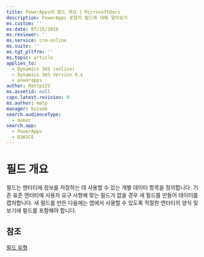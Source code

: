 ```yaml
---
title: PowerApps의 필드 개요 | MicrosoftDocs
description: PowerApps 포털의 필드에 대해 알아보기
ms.custom: ''
ms.date: 07/25/2018
ms.reviewer: ''
ms.service: crm-online
ms.suite: ''
ms.tgt_pltfrm: ''
ms.topic: article
applies_to:
  - Dynamics 365 (online)
  - Dynamics 365 Version 9.x
  - powerapps
author: Mattp123
ms.assetid: null
caps.latest.revision: 0
ms.author: matp
manager: kvivek
search.audienceType:
  - maker
search.app:
  - PowerApps
  - D365CE
---
```


# <a name="fields-overview"></a>필드 개요

필드는 엔터티에 정보를 저장하는 데 사용할 수 있는 개별 데이터 항목을 정의합니다. 기존 표준 엔터티에 사용자 요구 사항에 맞는 필드가 없을 경우 새 필드를 만들어 데이터를 캡처합니다. 새 필드를 만든 다음에는 앱에서 사용할 수 있도록 적절한 엔터티의 양식 및 보기에 필드를 포함해야 합니다.

## <a name="see-also"></a>참조
[필드 유형](types-of-fields.md)
